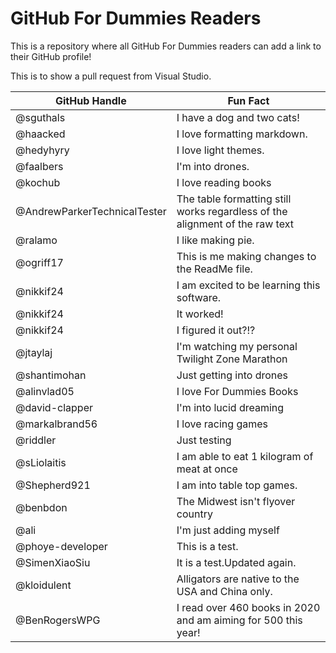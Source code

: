 # GitHub For Dummies Readers
This is a repository where all GitHub For Dummies readers can add a link to their GitHub profile!

This is to show a pull request from Visual Studio.

GitHub Handle | Fun Fact
------------- | ---------------------------
@sguthals     | I have a dog and two cats!
@haacked      | I love formatting markdown.
@hedyhyry     | I love light themes.
@faalbers     | I'm into drones.
@kochub       | I love reading books
@AndrewParkerTechnicalTester | The table formatting still works regardless of the alignment of the raw text
@ralamo       | I like making pie.
@ogriff17     | This is me making changes to the ReadMe file.
@nikkif24 | I am excited to be learning this software.
@nikkif24 | It worked!
@nikkif24 |I figured it out?!?
@jtaylaj      | I'm watching my personal Twilight Zone Marathon
@shantimohan | Just getting into drones
@alinvlad05 | I love For Dummies Books
@david-clapper | I'm into lucid dreaming
@markalbrand56 | I love racing games
@riddler | Just testing
@sLiolaitis | I am able to eat 1 kilogram of meat at once
@Shepherd921 | I am into table top games.
@benbdon | The Midwest isn't flyover country
@ali | I'm just adding myself
@phoye-developer | This is a test.
@SimenXiaoSiu | It is a test.Updated again.
@kloidulent | Alligators are native to the USA and China only.
@BenRogersWPG | I read over 460 books in 2020 and am aiming for 500 this year!
